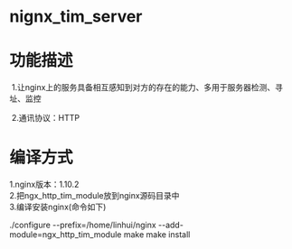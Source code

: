 # nignx_tim_server
# 功能描述
  1.让nginx上的服务具备相互感知到对方的存在的能力、多用于服务器检测、寻址、监控  <br/>
  
  2.通讯协议：HTTP
  
# 编译方式
  1.nginx版本：1.10.2<br/>
  2.把ngx_http_tim_module放到nginx源码目录中<br/>
  3.编译安装nginx(命令如下)<br/>
  
  ./configure --prefix=/home/linhui/nginx --add-module=ngx_http_tim_module
  make
  make install
